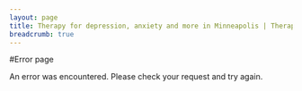 ```yaml
---
layout: page
title: Therapy for depression, anxiety and more in Minneapolis | Therapy Minneapolis - Integral Psychotherapy
breadcrumb: true
---
```


#Error page

An error was encountered. Please check your request and try again.